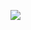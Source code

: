
[![](https://mermaid.ink/img/pako:eNqVU81ugzAMfhUr17UvwKGXdtppO6zajYuXmBaJJCwxRVXVd58hsLaDaiun4Pj78Yc5Ke0NqUxF-mrIadqUuAtocwfyrKuSHC9Xq6cthQOFDF6IwSLrPZSu8KkLNZcHZILUlIrp3EE3yPiJkebBhmbhI2gpDMtR_PUB4U452Z_i7mhW3tfwLK9HsKVrmFL5dpp1wLbqzPQHMOITiuCt0DMFR3wB_YgMmMvNUOhMjrO9Y9uTXZquXE4IZv3fi70ffwGO2pj8zmpcM5Ezf0by5gXk5WrYEshgQxUeQfKgFiJp70wE7W2NgQywB96T1DuZnvgqj3HPxjQ-atN5SstSB78LFOMj488t3ZTnzvi_F_B2_x63M93Ff1uRL6EWylKwWBr5TU9dOVeSpKVcZXI0VGBTca5yd5ZWbNhvj06rjENDC9X0SQ5_tcoKrCKdvwEggEjx?type=png)](https://mermaid.live/edit#pako:eNqVU81ugzAMfhUr17UvwKGXdtppO6zajYuXmBaJJCwxRVXVd58hsLaDaiun4Pj78Yc5Ke0NqUxF-mrIadqUuAtocwfyrKuSHC9Xq6cthQOFDF6IwSLrPZSu8KkLNZcHZILUlIrp3EE3yPiJkebBhmbhI2gpDMtR_PUB4U452Z_i7mhW3tfwLK9HsKVrmFL5dpp1wLbqzPQHMOITiuCt0DMFR3wB_YgMmMvNUOhMjrO9Y9uTXZquXE4IZv3fi70ffwGO2pj8zmpcM5Ezf0by5gXk5WrYEshgQxUeQfKgFiJp70wE7W2NgQywB96T1DuZnvgqj3HPxjQ-atN5SstSB78LFOMj488t3ZTnzvi_F_B2_x63M93Ff1uRL6EWylKwWBr5TU9dOVeSpKVcZXI0VGBTca5yd5ZWbNhvj06rjENDC9X0SQ5_tcoKrCKdvwEggEjx)